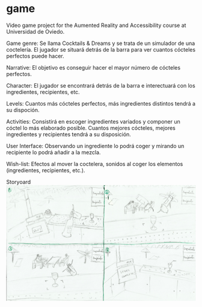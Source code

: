 # game
Video game project for the Aumented Reality and Accessibility course at Universidad de Oviedo.

Game genre: Se llama Cocktails & Dreams y se trata de un simulador de una coctelería. 
El jugador se situará detrás de la barra para ver cuantos cócteles perfectos puede
hacer.

Narrative: El objetivo es conseguir hacer el mayor número de cócteles perfectos.

Character: El jugador se encontrará detrás de la barra e interectuará 
con los ingredientes, recipientes, etc.

Levels: Cuantos más cócteles perfectos, más ingredientes distintos tendrá a su
dispoción.

Activities: Consistirá en escoger ingredientes variados y componer un
cóctel lo más elaborado posible. Cuantos mejores cócteles, mejores
ingredientes y recipientes tendrá a su disposición.

User Interface: Observando un ingrediente lo podrá coger y mirando un
recipiente lo podrá añadir a la mezcla.

Wish-list: Efectos al mover la coctelera, sonidos al coger los elementos 
(ingredientes, recipientes, etc.).

Storyoard
![Storyboard](/StoryBoard.jpg)
